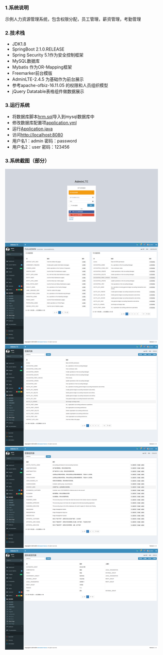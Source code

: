 ### 1.系统说明
示例人力资源管理系统，包含权限分配，员工管理，薪资管理，考勤管理
### 2.技术栈
* JDK1.8
* SpringBoot 2.1.0.RELEASE
* Spring Security 5.1作为安全控制框架
* MySQL数据库
* Mybatis 作为OR-Mapping框架
* Freemarker前台模版
* AdminLTE-2.4.5 为基础作为前台展示
* 参考apache-ofbiz-16.11.05 的权限和人员组织模型
* jQuery Datatable表格组件做数据展示
### 3.运行系统
* 将数据库脚本[hrm.sql](hrm.sql)导入到mysql数据库中
* 修改数据库配置项[application.yml](hrm-config/src/main/resources/application.yml)
* 运行[Application.java](hrm-web/src/main/java/com/github/kwang2003/hrm/Application.java)
* 访问[http://localhost:8080](http://localhost:8080)
* 用户名1：admin 密码：password
* 用户名2：user 密码：123456
### 3.系统截图（部分）
![登录](etc/images/登录.png)
![权限分配](etc/images/权限分配.png)
![权限管理](etc/images/权限管理.png)
![权限组管理](etc/images/权限组管理.png)
![团体类型管理](etc/images/团体类型管理.png)